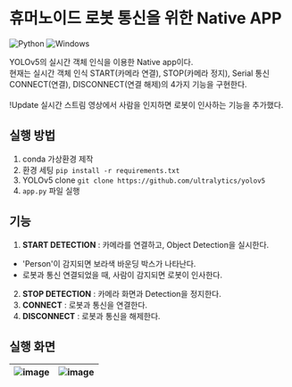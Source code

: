 # 휴머노이드 로봇 통신을 위한 Native APP
![Python](https://img.shields.io/badge/python-3670A0?style=for-the-badge&logo=python&logoColor=ffdd54) ![Windows](https://img.shields.io/badge/Windows-0078D6?style=for-the-badge&logo=windows&logoColor=white)

YOLOv5의 실시간 객체 인식을 이용한 Native app이다.<br>
현재는 실시간 객체 인식 START(카메라 연결), STOP(카메라 정지), Serial 통신 CONNECT(연결), DISCONNECT(연결 해제)의 4가지 기능을 구현한다. <br>
<br>
!Update 실시간 스트림 영상에서 사람을 인지하면 로봇이 인사하는 기능을 추가했다. <br>

## 실행 방법
1. conda 가상환경 제작
2. 환경 세팅
   ``` pip install -r requirements.txt ```
3. YOLOv5 clone
   ``` git clone https://github.com/ultralytics/yolov5 ```
4. `app.py` 파일 실행

## 기능
1. **START DETECTION** : 카메라를 연결하고, Object Detection을 실시한다.
  - 'Person'이 감지되면 보라색 바운딩 박스가 나타난다.
  - 로봇과 통신 연결되었을 때, 사람이 감지되면 로봇이 인사한다. 
2. **STOP DETECTION** : 카메라 화면과 Detection을 정지한다.
3. **CONNECT** : 로봇과 통신을 연결한다.
4. **DISCONNECT** : 로봇과 통신을 해제한다.

## 실행 화면
| ![image](https://github.com/kingodjerry/yolov5_nativeapp/assets/143167244/0af9701d-e5c3-47cf-a6e5-558ee6bc87f4) | ![image](https://github.com/kingodjerry/yolov5_nativeapp/assets/143167244/461851ae-f106-444e-adf3-324a83dc1574) |
|:---:|:---:|

